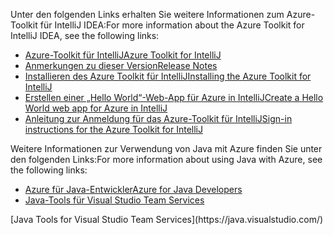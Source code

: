 <span data-ttu-id="d2ee4-101">Unter den folgenden Links erhalten Sie weitere Informationen zum Azure-Toolkit für IntelliJ IDEA:</span><span class="sxs-lookup"><span data-stu-id="d2ee4-101">For more information about the Azure Toolkit for IntelliJ IDEA, see the following links:</span></span> 

* [<span data-ttu-id="d2ee4-102">Azure-Toolkit für IntelliJ</span><span class="sxs-lookup"><span data-stu-id="d2ee4-102">Azure Toolkit for IntelliJ</span></span>](../intellij/azure-toolkit-for-intellij.md) 
* [<span data-ttu-id="d2ee4-103">Anmerkungen zu dieser Version</span><span class="sxs-lookup"><span data-stu-id="d2ee4-103">Release Notes</span></span>](https://github.com/Microsoft/azure-tools-for-java/releases) 
* [<span data-ttu-id="d2ee4-104">Installieren des Azure Toolkit für IntelliJ</span><span class="sxs-lookup"><span data-stu-id="d2ee4-104">Installing the Azure Toolkit for IntelliJ</span></span>](../intellij/azure-toolkit-for-intellij-installation.md) 
* [<span data-ttu-id="d2ee4-105">Erstellen einer „Hello World“-Web-App für Azure in IntelliJ</span><span class="sxs-lookup"><span data-stu-id="d2ee4-105">Create a Hello World web app for Azure in IntelliJ</span></span>](../intellij/azure-toolkit-for-intellij-create-hello-world-web-app.md) 
* [<span data-ttu-id="d2ee4-106">Anleitung zur Anmeldung für das Azure-Toolkit für IntelliJ</span><span class="sxs-lookup"><span data-stu-id="d2ee4-106">Sign-in instructions for the Azure Toolkit for IntelliJ</span></span>](../intellij/azure-toolkit-for-intellij-sign-in-instructions.md) 

<span data-ttu-id="d2ee4-107">Weitere Informationen zur Verwendung von Java mit Azure finden Sie unter den folgenden Links:</span><span class="sxs-lookup"><span data-stu-id="d2ee4-107">For more information about using Java with Azure, see the following links:</span></span> 

* [<span data-ttu-id="d2ee4-108">Azure für Java-Entwickler</span><span class="sxs-lookup"><span data-stu-id="d2ee4-108">Azure for Java Developers</span></span>](https://docs.microsoft.com/java/azure/) 
* <span data-ttu-id="d2ee4-109">[Java-Tools für Visual Studio Team Services](https://java.visualstudio.com/) 
<!-- TODO: Add URLs for Java in VSCode here --></span><span class="sxs-lookup"><span data-stu-id="d2ee4-109">[Java Tools for Visual Studio Team Services](https://java.visualstudio.com/) 
<!-- TODO: Add URLs for Java in VSCode here --></span></span> 
